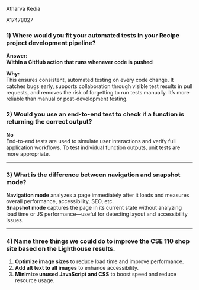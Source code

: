 Atharva Kedia

A17478027

### 1) Where would you fit your automated tests in your Recipe project development pipeline?

**Answer:**  
**Within a GitHub action that runs whenever code is pushed**

**Why:**  
This ensures consistent, automated testing on every code change. It catches bugs early, supports collaboration through visible test results in pull requests, and removes the risk of forgetting to run tests manually. It’s more reliable than manual or post-development testing.

### 2) Would you use an end-to-end test to check if a function is returning the correct output?

**No**  
End-to-end tests are used to simulate user interactions and verify full application workflows. To test individual function outputs, unit tests are more appropriate.

---

### 3) What is the difference between navigation and snapshot mode?

**Navigation mode** analyzes a page immediately after it loads and measures overall performance, accessibility, SEO, etc.  
**Snapshot mode** captures the page in its current state without analyzing load time or JS performance—useful for detecting layout and accessibility issues.

---

### 4) Name three things we could do to improve the CSE 110 shop site based on the Lighthouse results.

1. **Optimize image sizes** to reduce load time and improve performance.
2. **Add alt text to all images** to enhance accessibility.
3. **Minimize unused JavaScript and CSS** to boost speed and reduce resource usage.
